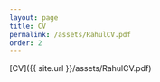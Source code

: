 ```yaml
---
layout: page
title: CV
permalink: /assets/RahulCV.pdf
order: 2
---
```


[CV]({{ site.url }}/assets/RahulCV.pdf)
